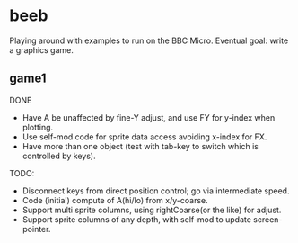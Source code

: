 # beeb

Playing around with examples to run on the BBC Micro.
Eventual goal: write a graphics game.

## game1

DONE
- Have A be unaffected by fine-Y adjust, and use FY for y-index when plotting.
- Use self-mod code for sprite data access avoiding x-index for FX.
- Have more than one object (test with tab-key to switch which is controlled by keys).

TODO:
- Disconnect keys from direct position control; go via intermediate speed.
- Code (initial) compute of A(hi/lo) from x/y-coarse.
- Support multi sprite columns, using rightCoarse(or the like) for adjust.
- Support sprite columns of any depth, with self-mod to update screen-pointer.
